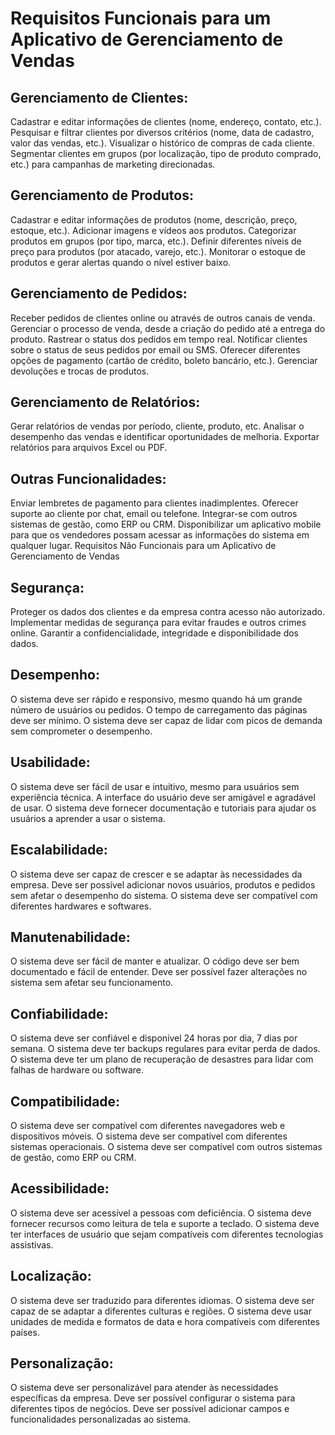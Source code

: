 # Requisitos Funcionais para um Aplicativo de Gerenciamento de Vendas

## Gerenciamento de Clientes:
Cadastrar e editar informações de clientes (nome, endereço, contato, etc.).
Pesquisar e filtrar clientes por diversos critérios (nome, data de cadastro, valor das vendas, etc.).
Visualizar o histórico de compras de cada cliente.
Segmentar clientes em grupos (por localização, tipo de produto comprado, etc.) para campanhas de marketing direcionadas.

## Gerenciamento de Produtos:
Cadastrar e editar informações de produtos (nome, descrição, preço, estoque, etc.).
Adicionar imagens e vídeos aos produtos.
Categorizar produtos em grupos (por tipo, marca, etc.).
Definir diferentes níveis de preço para produtos (por atacado, varejo, etc.).
Monitorar o estoque de produtos e gerar alertas quando o nível estiver baixo.

## Gerenciamento de Pedidos:
Receber pedidos de clientes online ou através de outros canais de venda.
Gerenciar o processo de venda, desde a criação do pedido até a entrega do produto.
Rastrear o status dos pedidos em tempo real.
Notificar clientes sobre o status de seus pedidos por email ou SMS.
Oferecer diferentes opções de pagamento (cartão de crédito, boleto bancário, etc.).
Gerenciar devoluções e trocas de produtos.

## Gerenciamento de Relatórios:
Gerar relatórios de vendas por período, cliente, produto, etc.
Analisar o desempenho das vendas e identificar oportunidades de melhoria.
Exportar relatórios para arquivos Excel ou PDF.

## Outras Funcionalidades:
Enviar lembretes de pagamento para clientes inadimplentes.
Oferecer suporte ao cliente por chat, email ou telefone.
Integrar-se com outros sistemas de gestão, como ERP ou CRM.
Disponibilizar um aplicativo mobile para que os vendedores possam acessar as informações do sistema em qualquer lugar.
Requisitos Não Funcionais para um Aplicativo de Gerenciamento de Vendas

## Segurança:
Proteger os dados dos clientes e da empresa contra acesso não autorizado.
Implementar medidas de segurança para evitar fraudes e outros crimes online.
Garantir a confidencialidade, integridade e disponibilidade dos dados.

## Desempenho:
O sistema deve ser rápido e responsivo, mesmo quando há um grande número de usuários ou pedidos.
O tempo de carregamento das páginas deve ser mínimo.
O sistema deve ser capaz de lidar com picos de demanda sem comprometer o desempenho.

## Usabilidade:
O sistema deve ser fácil de usar e intuitivo, mesmo para usuários sem experiência técnica.
A interface do usuário deve ser amigável e agradável de usar.
O sistema deve fornecer documentação e tutoriais para ajudar os usuários a aprender a usar o sistema.

## Escalabilidade:
O sistema deve ser capaz de crescer e se adaptar às necessidades da empresa.
Deve ser possível adicionar novos usuários, produtos e pedidos sem afetar o desempenho do sistema.
O sistema deve ser compatível com diferentes hardwares e softwares.

## Manutenabilidade:
O sistema deve ser fácil de manter e atualizar.
O código deve ser bem documentado e fácil de entender.
Deve ser possível fazer alterações no sistema sem afetar seu funcionamento.

## Confiabilidade:
O sistema deve ser confiável e disponível 24 horas por dia, 7 dias por semana.
O sistema deve ter backups regulares para evitar perda de dados.
O sistema deve ter um plano de recuperação de desastres para lidar com falhas de hardware ou software.

## Compatibilidade:
O sistema deve ser compatível com diferentes navegadores web e dispositivos móveis.
O sistema deve ser compatível com diferentes sistemas operacionais.
O sistema deve ser compatível com outros sistemas de gestão, como ERP ou CRM.

## Acessibilidade:
O sistema deve ser acessível a pessoas com deficiência.
O sistema deve fornecer recursos como leitura de tela e suporte a teclado.
O sistema deve ter interfaces de usuário que sejam compatíveis com diferentes tecnologias assistivas.

## Localização:
O sistema deve ser traduzido para diferentes idiomas.
O sistema deve ser capaz de se adaptar a diferentes culturas e regiões.
O sistema deve usar unidades de medida e formatos de data e hora compatíveis com diferentes países.

## Personalização:
O sistema deve ser personalizável para atender às necessidades específicas da empresa.
Deve ser possível configurar o sistema para diferentes tipos de negócios.
Deve ser possível adicionar campos e funcionalidades personalizadas ao sistema.